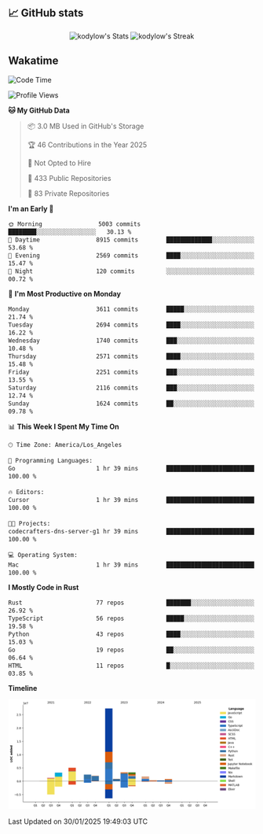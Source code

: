 ## 📈 GitHub stats
<!--START_SECTION:github-->
<div class="badges-githubstats">
  <p align="center">
    <img src="https://github-readme-stats.vercel.app/api?username=kodylow&theme=tokyonight&show_icons=true&hide_border=true&count_private=true" alt="kodylow's Stats" height="165">
    <img src="https://github-readme-streak-stats.herokuapp.com/?user=kodylow&theme=tokyonight&hide_border=true" alt="kodylow's Streak" height="165">
  </p>
</div>
<!--END_SECTION:github-->

## Wakatime 
<!--START_SECTION:waka-->
![Code Time](http://img.shields.io/badge/Code%20Time-1%2C294%20hrs%2031%20mins-blue)

![Profile Views](http://img.shields.io/badge/Profile%20Views-3-blue)

**🐱 My GitHub Data** 

> 📦 3.0 MB Used in GitHub's Storage 
 > 
> 🏆 46 Contributions in the Year 2025
 > 
> 🚫 Not Opted to Hire
 > 
> 📜 433 Public Repositories 
 > 
> 🔑 83 Private Repositories 
 > 
**I'm an Early 🐤** 

```text
🌞 Morning                5003 commits        ████████░░░░░░░░░░░░░░░░░   30.13 % 
🌆 Daytime                8915 commits        █████████████░░░░░░░░░░░░   53.68 % 
🌃 Evening                2569 commits        ████░░░░░░░░░░░░░░░░░░░░░   15.47 % 
🌙 Night                  120 commits         ░░░░░░░░░░░░░░░░░░░░░░░░░   00.72 % 
```
📅 **I'm Most Productive on Monday** 

```text
Monday                   3611 commits        █████░░░░░░░░░░░░░░░░░░░░   21.74 % 
Tuesday                  2694 commits        ████░░░░░░░░░░░░░░░░░░░░░   16.22 % 
Wednesday                1740 commits        ███░░░░░░░░░░░░░░░░░░░░░░   10.48 % 
Thursday                 2571 commits        ████░░░░░░░░░░░░░░░░░░░░░   15.48 % 
Friday                   2251 commits        ███░░░░░░░░░░░░░░░░░░░░░░   13.55 % 
Saturday                 2116 commits        ███░░░░░░░░░░░░░░░░░░░░░░   12.74 % 
Sunday                   1624 commits        ██░░░░░░░░░░░░░░░░░░░░░░░   09.78 % 
```


📊 **This Week I Spent My Time On** 

```text
🕑︎ Time Zone: America/Los_Angeles

💬 Programming Languages: 
Go                       1 hr 39 mins        █████████████████████████   100.00 % 

🔥 Editors: 
Cursor                   1 hr 39 mins        █████████████████████████   100.00 % 

🐱‍💻 Projects: 
codecrafters-dns-server-g1 hr 39 mins        █████████████████████████   100.00 % 

💻 Operating System: 
Mac                      1 hr 39 mins        █████████████████████████   100.00 % 
```

**I Mostly Code in Rust** 

```text
Rust                     77 repos            ███████░░░░░░░░░░░░░░░░░░   26.92 % 
TypeScript               56 repos            █████░░░░░░░░░░░░░░░░░░░░   19.58 % 
Python                   43 repos            ████░░░░░░░░░░░░░░░░░░░░░   15.03 % 
Go                       19 repos            ██░░░░░░░░░░░░░░░░░░░░░░░   06.64 % 
HTML                     11 repos            █░░░░░░░░░░░░░░░░░░░░░░░░   03.85 % 
```



**Timeline**

![Lines of Code chart](https://raw.githubusercontent.com/Kodylow/Kodylow/master/assets/bar_graph.png)


 Last Updated on 30/01/2025 19:49:03 UTC
<!--END_SECTION:waka-->
